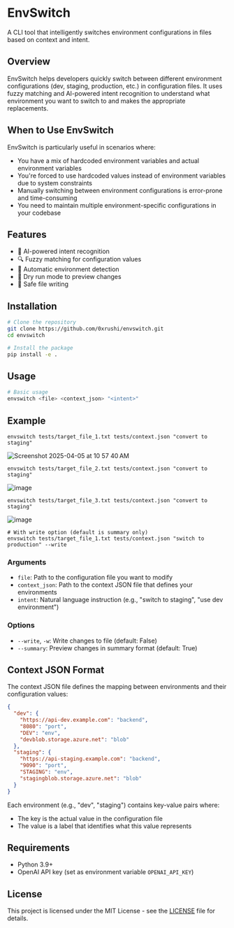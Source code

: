 # EnvSwitch

A CLI tool that intelligently switches environment configurations in files based on context and intent.

## Overview

EnvSwitch helps developers quickly switch between different environment configurations (dev, staging, production, etc.) in configuration files. It uses fuzzy matching and AI-powered intent recognition to understand what environment you want to switch to and makes the appropriate replacements.

## When to Use EnvSwitch

EnvSwitch is particularly useful in scenarios where:
- You have a mix of hardcoded environment variables and actual environment variables
- You're forced to use hardcoded values instead of environment variables due to system constraints
- Manually switching between environment configurations is error-prone and time-consuming
- You need to maintain multiple environment-specific configurations in your codebase

## Features

- 🧠 AI-powered intent recognition
- 🔍 Fuzzy matching for configuration values
- 🔄 Automatic environment detection
- 🧪 Dry run mode to preview changes
- 💾 Safe file writing

## Installation

```bash
# Clone the repository
git clone https://github.com/0xrushi/envswitch.git
cd envswitch

# Install the package
pip install -e .
```

## Usage

```bash
# Basic usage
envswitch <file> <context_json> "<intent>"
```

## Example
`envswitch tests/target_file_1.txt tests/context.json "convert to staging"`

![Screenshot 2025-04-05 at 10 57 40 AM](https://github.com/user-attachments/assets/51493b8a-8d38-4a4c-891e-1410c62aa470)

`envswitch tests/target_file_2.txt tests/context.json "convert to staging"`

![image](https://github.com/user-attachments/assets/d54d00f6-4356-4a07-9d76-46676f120ed7)


`envswitch tests/target_file_3.txt tests/context.json "convert to staging"`

![image](https://github.com/user-attachments/assets/b2e0c156-3d13-408a-a93e-21da65bdf3b0)


```
# With write option (default is summary only)
envswitch tests/target_file_1.txt tests/context.json "switch to production" --write
```

### Arguments

- `file`: Path to the configuration file you want to modify
- `context_json`: Path to the context JSON file that defines your environments
- `intent`: Natural language instruction (e.g., "switch to staging", "use dev environment")

### Options

- `--write`, `-w`: Write changes to file (default: False)
- `--summary`: Preview changes in summary format (default: True)

## Context JSON Format

The context JSON file defines the mapping between environments and their configuration values:

```json
{
  "dev": {
    "https://api-dev.example.com": "backend",
    "8080": "port",
    "DEV": "env",
    "devblob.storage.azure.net": "blob"
  },
  "staging": {
    "https://api-staging.example.com": "backend",
    "9090": "port",
    "STAGING": "env",
    "stagingblob.storage.azure.net": "blob"
  }
}
```

Each environment (e.g., "dev", "staging") contains key-value pairs where:
- The key is the actual value in the configuration file
- The value is a label that identifies what this value represents

## Requirements

- Python 3.9+
- OpenAI API key (set as environment variable `OPENAI_API_KEY`)

## License

This project is licensed under the MIT License - see the [LICENSE](LICENSE) file for details.
